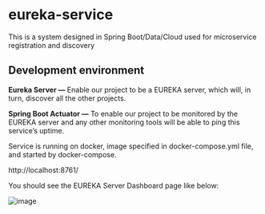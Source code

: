 # eureka-service
This is a system designed in Spring Boot/Data/Cloud used for microservice registration and discovery

## Development environment

**Eureka Server —** Enable our project to be a EUREKA server, which will, in turn, discover all the other projects.

**Spring Boot Actuator —**  To enable our project to be monitored by the EUREKA server and any other monitoring tools will be able to ping this service’s uptime.

 Service is running on docker, image specified in docker-compose.yml file, and started by docker-compose.
 
 http://localhost:8761/
 
 You should see the EUREKA Server Dashboard page like below:
 
 ![image](https://user-images.githubusercontent.com/100357322/157209469-f611b044-cdbc-446f-9eed-dfd96e058337.png)
